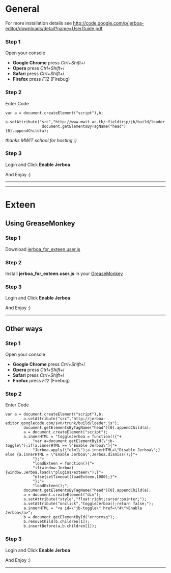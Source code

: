 # General #
For more installation details see
http://code.google.com/p/jerboa-editor/downloads/detail?name=UserGuide.pdf
### Step 1 ###
Open your console
  * **Google Chrome** press _Ctrl+Shift+i_
  * **Opera** press _Ctrl+Shift+i_
  * **Safari** press _Ctrl+Shift+i_
  * **Firefox** press _F12_ (Firebug)

### Step 2 ###
Enter Code
```
var a = document.createElement("script"),b;
                a.setAttribute("src","http://www.mwit.ac.th/~fieldtrip/jb/build/loader.js");
                document.getElementsByTagName("head")[0].appendChild(a);
```
_thanks MWIT school for hosting ;)_

### Step 3 ###
Login and Click **Enable Jerboa**

And Enjoy :)

---


---

# Exteen #
## Using GreaseMonkey ##
### Step 1 ###
Download [jerboa\_for\_exteen.user.js](http://jerboa-editor.googlecode.com/files/jerboa_for_exteen.user.js)

### Step 2 ###
Install **jerboa\_for\_exteen.user.js** in your [GreaseMonkey](http://userscripts.org/about/installing)

### Step 3 ###
Login and Click **Enable Jerboa**

And Enjoy :)

---

## Other ways ##
### Step 1 ###
Open your console
  * **Google Chrome** press _Ctrl+Shift+i_
  * **Opera** press _Ctrl+Shift+i_
  * **Safari** press _Ctrl+Shift+i_
  * **Firefox** press _F12_ (Firebug)

### Step 2 ###
Enter Code
```
var a = document.createElement("script"),b;
		a.setAttribute("src","http://jerboa-editor.googlecode.com/svn/trunk/build/loader.js");
		document.getElementsByTagName("head")[0].appendChild(a);
		a = document.createElement("script");
		a.innerHTML = "toggleJerboa = function(){"+
			"var a=document.getElementById(\"jb-toggle\");if(a.innerHTML == \"Enable Jerboa\"){"+
			"Jerboa.apply(\"elm1\");a.innerHTML=\"Disable Jerboa\";} else {a.innerHTML = \"Enable Jerboa\";Jerboa.dismiss();}"+
			"};"+
			"loadExteen = function(){"+
			"if(window.Jerboa){window.Jerboa.load(\"plugins/exteen\");}"+
			"else{setTimeout(loadExteen,1000);}"+
			"};"+
			"loadExteen();";
		document.getElementsByTagName("head")[0].appendChild(a);
		a = document.createElement("div");
		a.setAttribute("style","float:right;cursor:pointer;");
		a.setAttribute("onclick","toggleJerboa();return false;");
		a.innerHTML = "<a id=\"jb-toggle\" href=\"#\">Enable Jerboa</a>";
		b = document.getElementById("errormsg");
		b.removeChild(b.children[1]);
		b.insertBefore(a,b.children[1]);
```

### Step 3 ###
Login and Click **Enable Jerboa**

And Enjoy :)

---
